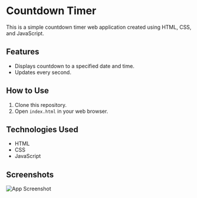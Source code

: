 # Countdown Timer

This is a simple countdown timer web application created using HTML, CSS, and JavaScript.

## Features

- Displays countdown to a specified date and time.
- Updates every second.

## How to Use

1. Clone this repository.
2. Open `index.html` in your web browser.

## Technologies Used

- HTML
- CSS
- JavaScript

## Screenshots

![App Screenshot](https://drive.google.com/file/d/1LCAhK0nfIG2bsZHssalbLAjBPzt1OwVw/view?usp=drive_link)